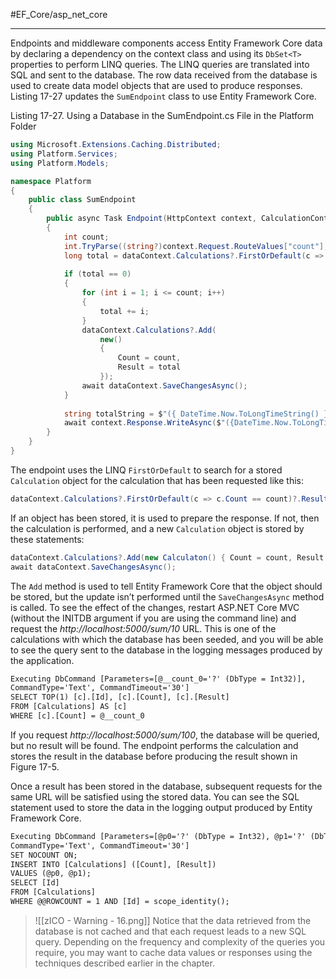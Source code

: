 #EF_Core/asp_net_core

---

Endpoints and middleware components access Entity Framework Core data by declaring a dependency on the context class and using its `DbSet<T>` properties to perform LINQ queries. The LINQ queries are translated into SQL and sent to the database. The row data received from the database is used to create data model objects that are used to produce responses. Listing 17-27 updates the `SumEndpoint` class to use Entity Framework Core.

Listing 17-27. Using a Database in the SumEndpoint.cs File in the Platform Folder
```cs
using Microsoft.Extensions.Caching.Distributed;
using Platform.Services;
using Platform.Models;

namespace Platform 
{
	public class SumEndpoint 
	{
		public async Task Endpoint(HttpContext context, CalculationContext dataContext) 
		{
			int count;
			int.TryParse((string?)context.Request.RouteValues["count"], out count);
			long total = dataContext.Calculations?.FirstOrDefault(c => c.Count == count)?.Result ?? 0;
			
			if (total == 0) 
			{
				for (int i = 1; i <= count; i++) 
				{
					total += i;
				}
				dataContext.Calculations?.Add(
					new() 
					{
						Count = count, 
						Result = total
					});
				await dataContext.SaveChangesAsync();
			}
		
			string totalString = $"({ DateTime.Now.ToLongTimeString() }) {total}";
			await context.Response.WriteAsync($"({DateTime.Now.ToLongTimeString()}) Total for {count}" + $" values:\n{totalString}\n");
		}
	}
}
```

The endpoint uses the LINQ `FirstOrDefault` to search for a stored `Calculation` object for the calculation that has been requested like this:
```cs
dataContext.Calculations?.FirstOrDefault(c => c.Count == count)?.Result ?? 0;
```

If an object has been stored, it is used to prepare the response. If not, then the calculation is performed, and a new `Calculation` object is stored by these statements:
```cs
dataContext.Calculations?.Add(new Calculaton() { Count = count, Result = total});
await dataContext.SaveChangesAsync();
```

The `Add` method is used to tell Entity Framework Core that the object should be stored, but the update isn’t performed until the `SaveChangesAsync` method is called. To see the effect of the changes, restart ASP.NET Core MVC (without the INITDB argument if you are using the command line) and request the *http://localhost:5000/sum/10* URL. This is one of the calculations with which the database has been seeded, and you will be able to see the query sent to the database in the logging messages produced by the application.
```txt
Executing DbCommand [Parameters=[@__count_0='?' (DbType = Int32)],
CommandType='Text', CommandTimeout='30']
SELECT TOP(1) [c].[Id], [c].[Count], [c].[Result]
FROM [Calculations] AS [c]
WHERE [c].[Count] = @__count_0
```

If you request *http://localhost:5000/sum/100*, the database will be queried, but no result will be found. The endpoint performs the calculation and stores the result in the database before producing the result shown in Figure 17-5.

Once a result has been stored in the database, subsequent requests for the same URL will be satisfied using the stored data. You can see the SQL statement used to store the data in the logging output produced by Entity Framework Core.
```txt
Executing DbCommand [Parameters=[@p0='?' (DbType = Int32), @p1='?' (DbType = Int64)],
CommandType='Text', CommandTimeout='30']
SET NOCOUNT ON;
INSERT INTO [Calculations] ([Count], [Result])
VALUES (@p0, @p1);
SELECT [Id]
FROM [Calculations]
WHERE @@ROWCOUNT = 1 AND [Id] = scope_identity();
```

> ![[zICO - Warning - 16.png]] Notice that the data retrieved from the database is not cached and that each request leads to a new SQL query. Depending on the frequency and complexity of the queries you require, you may want to cache data values or responses using the techniques described earlier in the chapter.